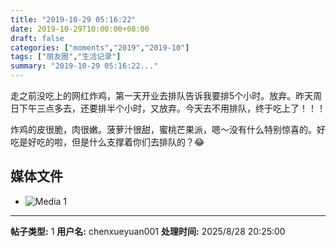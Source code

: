 ```yaml
---
title: "2019-10-29 05:16:22"
date: 2019-10-29T10:00:00+08:00
draft: false
categories: ["moments","2019","2019-10"]
tags: ["朋友圈","生活记录"]
summary: "2019-10-29 05:16:22..."
---
```


走之前没吃上的网红炸鸡，第一天开业去排队告诉我要排5个小时。放弃。昨天周日下午三点多去，还要排半个小时，又放弃。今天去不用排队，终于吃上了！！！

炸鸡的皮很脆，肉很嫩。菠萝汁很甜，蜜桃芒果派，嗯～没有什么特别惊喜的。好吃是好吃的啦，但是什么支撑着你们去排队的？😂

## 媒体文件

- ![Media 1](/Moments/photos/2019-10-29/201910290516220.jpg)

---

**帖子类型:** 1
**用户名:** chenxueyuan001
**处理时间:** 2025/8/28 20:25:00